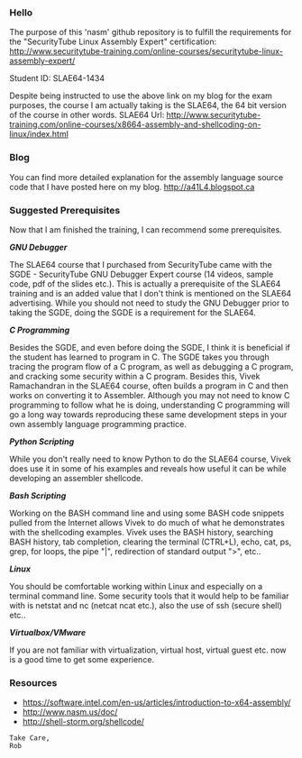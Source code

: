 ### Hello
The purpose of this 'nasm' github repository is to fulfill the requirements for the "SecurityTube Linux Assembly Expert" certification: http://www.securitytube-training.com/online-courses/securitytube-linux-assembly-expert/

Student ID: SLAE64-1434

Despite being instructed to use the above link on my blog for the exam purposes, the course I am actually taking is the SLAE64, the 64 bit version of the course in other words. SLAE64 Url: http://www.securitytube-training.com/online-courses/x8664-assembly-and-shellcoding-on-linux/index.html

### Blog
You can find more detailed explanation for the assembly language source code that I have posted here on my blog.
http://a41L4.blogspot.ca

### Suggested Prerequisites

Now that I am finished the training, I can recommend some prerequisites.

***GNU Debugger***

The SLAE64 course that I purchased from SecurityTube came with the SGDE - SecurityTube GNU Debugger Expert course (14 videos, sample code, pdf of the slides etc.). This is actually a prerequisite of the SLAE64 training and is an added value that I don't think is mentioned on the SLAE64 advertising. While you should not need to study the GNU Debugger prior to taking the SGDE, doing the SGDE is a requirement for the SLAE64.

***C Programming***

Besides the SGDE, and even before doing the SGDE, I think it is beneficial if the student has learned to program in C. The SGDE takes you through tracing the program flow of a C program, as well as debugging a C program, and cracking some security within a C program. Besides this, Vivek Ramachandran in the SLAE64 course, often builds a program in C and then works on converting it to Assembler. Although you may not need to know C programming to follow what he is doing, understanding C programming will go a long way towards reproducing these same development steps in your own assembly language programming practice.

***Python Scripting***

While you don't really need to know Python to do the SLAE64 course, Vivek does use it in some of his examples and reveals how useful it can be while developing an assembler shellcode.

***Bash Scripting***

Working on the BASH command line and using some BASH code snippets pulled from the Internet allows Vivek to do much of what he demonstrates with the shellcoding examples. Vivek uses the BASH history, searching BASH history, tab completion, clearing the terminal (CTRL+L), echo, cat, ps, grep, for loops, the pipe "|", redirection of standard output ">", etc..

***Linux***

You should be comfortable working within Linux and especially on a terminal command line. Some security tools that it would help to be familiar with is netstat and nc (netcat ncat etc.), also the use of ssh (secure shell) etc..

***Virtualbox/VMware***

If you are not familiar with virtualization, virtual host, virtual guest etc. now is a good time to get some experience.

### Resources

- https://software.intel.com/en-us/articles/introduction-to-x64-assembly/
- http://www.nasm.us/doc/
- http://shell-storm.org/shellcode/

```
Take Care,
Rob
```
